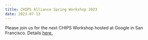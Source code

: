 ```yaml
---
title: CHIPS Alliance Spring Workshop 2023
date: 2023-07-13
---
```


Please join us for the next CHIPS Workshop hosted at Google in San Francisco. Details [here. ](https://events.linuxfoundation.org/chips-biannual-technology-update/)

